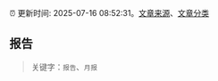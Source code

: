 :alarm_clock: 更新时间: 2025-07-16 08:52:31。[文章来源](/README.md)、[文章分类](/TAGS.md)

## 报告


> 关键字：`报告`、`月报`



